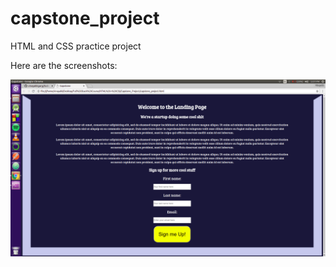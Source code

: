# capstone_project

HTML and CSS practice project

Here are the screenshots:

![Landing Page](landing_page.png)
